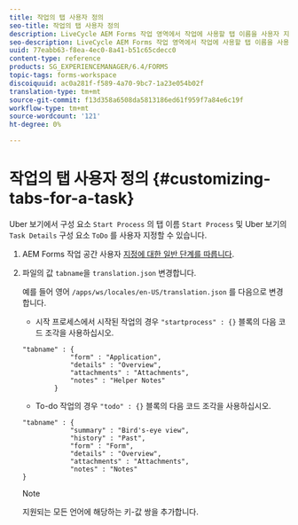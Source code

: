 ```yaml
---
title: 작업의 탭 사용자 정의
seo-title: 작업의 탭 사용자 정의
description: LiveCycle AEM Forms 작업 영역에서 작업에 사용할 탭 이름을 사용자 지정하는 방법
seo-description: LiveCycle AEM Forms 작업 영역에서 작업에 사용할 탭 이름을 사용자 지정하는 방법
uuid: 77eabb63-f8ea-4ec0-8a41-b51c65cdecc0
content-type: reference
products: SG_EXPERIENCEMANAGER/6.4/FORMS
topic-tags: forms-workspace
discoiquuid: ac0a281f-f589-4a70-9bc7-1a23e054b02f
translation-type: tm+mt
source-git-commit: f13d358a6508da5813186ed61f959f7a84e6c19f
workflow-type: tm+mt
source-wordcount: '121'
ht-degree: 0%

---
```



# 작업의 탭 사용자 정의 {#customizing-tabs-for-a-task}

Uber 보기에서 구성 요소 `Start Process` 의 탭 이름 `Start Process` 및 Uber 보기의 `Task Details` 구성 요소 `ToDo` 를 사용자 지정할 수 있습니다.

1. AEM Forms 작업 공간 사용자 [지정에 대한 일반 단계를 따릅니다](/help/forms/using/generic-steps-html-workspace-customization.md).
1. 파일의 값 `tabname`을 `translation.json` 변경합니다.

   예를 들어 영어 `/apps/ws/locales/en-US/translation.json` 를 다음으로 변경합니다.

   * 시작 프로세스에서 시작된 작업의 경우 `"startprocess" : {}` 블록의 다음 코드 조각을 사용하십시오.

   ```
   "tabname" : {
               "form" : "Application",
               "details" : "Overview",
               "attachments" : "Attachments",
               "notes" : "Helper Notes"
           }
   ```

   * To-do 작업의 경우 `"todo" : {}` 블록의 다음 코드 조각을 사용하십시오.

   ```
   "tabname" : {
               "summary" : "Bird's-eye view",
               "history" : "Past",
               "form" : "Form",
               "details" : "Overview",
               "attachments" : "Attachments",
               "notes" : "Notes"
   }
   ```

   >[!NOTE]
   >
   >지원되는 모든 언어에 해당하는 키-값 쌍을 추가합니다.
